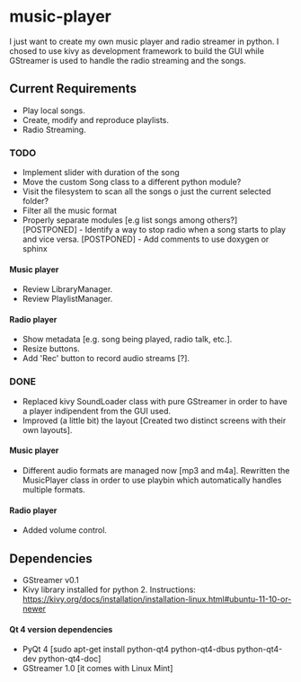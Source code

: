 # music-player
I just want to create my own music player and radio streamer in python. I chosed to use kivy as development framework to build the GUI while GStreamer is used to handle the radio streaming and the songs.

## Current Requirements
- Play local songs.
- Create, modify and reproduce playlists.
- Radio Streaming.

### TODO
- Implement slider with duration of the song
- Move the custom Song class to a different python module?
- Visit the filesystem to scan all the songs o just the current selected folder?
- Filter all the music format
- Properly separate modules [e.g list songs among others?]
[POSTPONED] - Identify a way to stop radio when a song starts to play and vice versa.
[POSTPONED] - Add comments to use doxygen or sphinx

#### Music player
- Review LibraryManager.
- Review PlaylistManager.

#### Radio player
- Show metadata [e.g. song being played, radio talk, etc.].
- Resize buttons.
- Add 'Rec' button to record audio streams [?].

### DONE
- Replaced kivy SoundLoader class with pure GStreamer in order to have a player indipendent from the GUI used.
- Improved (a little bit) the layout [Created two distinct screens with their own layouts].

#### Music player
- Different audio formats are managed now [mp3 and m4a]. Rewritten the MusicPlayer class in order to use playbin which automatically handles multiple formats.

#### Radio player
- Added volume control.

## Dependencies
- GStreamer v0.1
- Kivy library installed for python 2. Instructions: https://kivy.org/docs/installation/installation-linux.html#ubuntu-11-10-or-newer

#### Qt 4 version dependencies
- PyQt 4 [sudo apt-get install python-qt4 python-qt4-dbus python-qt4-dev python-qt4-doc]
- GStreamer 1.0 [it comes with Linux Mint]
